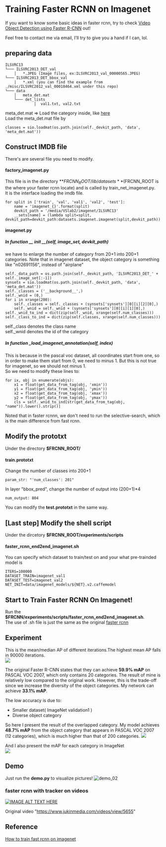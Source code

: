 
# Training Faster RCNN on Imagenet
If you want to know some basic ideas in faster rcnn, try to check [Video Object Detection using Faster R-CNN](http://andrewliao11.github.io/object_detection/faster_rcnn/) out!

Feel free to contact me via email, I'll try to give you a hand if I can, lol.

## preparing data

```
ILSVRC13 
└─── ILSVRC2013_DET_val
    │   *.JPEG (Image files, ex:ILSVRC2013_val_00000565.JPEG)
└─── ILSVRC2013_DET_bbox_val
    |   *.xml (you can find the example from ./misc/ILSVRC2012_val_00018464.xml under this repo)
└─── data
    │   meta_det.mat 
    └─── det_lists
             │  val1.txt, val2.txt
```
meta_det.mat => Load the category inside, like [here](https://github.com/andrewliao11/py-faster-rcnn-imagenet/blob/master/lib/datasets/imagenet.py#L26/)    
Load the meta_det.mat file by 
```
classes = sio.loadmat(os.path.join(self._devkit_path, 'data', 'meta_det.mat'))
```

## Construct IMDB file
There's are several file you need to modify.

#### factory_imagenet.py
This file is in the directory **$FRCNN_ROOT/lib/datasets**($FRCNN_ROOT is the where your faster rcnn locate) and is called by train_net_imagenet.py.  
It is the interface loading the imdb file.   
```
for split in ['train', 'val', 'val1', 'val2', 'test']:
    name = 'imagenet_{}'.format(split)
    devkit_path = '/media/VSlab2/imagenet/ILSVRC13'
    __sets[name] = (lambda split=split, devkit_path=devkit_path:datasets.imagenet.imagenet(split,devkit_path))
```
#### imagenet.py
##### In function __ __init__ __(self, image_set, devkit_path)    
we have to enlarge the number of category from 20+1 into 200+1 categories. Note that in imagenet dataset, the object category is something like "n02691156", instead of "airplane"
```
self._data_path = os.path.join(self._devkit_path, 'ILSVRC2013_DET_' +     self._image_set[:-1])
synsets = sio.loadmat(os.path.join(self._devkit_path, 'data', 'meta_det.mat'))
self._classes = ('__background__',)
self._wnid = (0,)
for i in xrange(200):
    self._classes = self._classes + (synsets['synsets'][0][i][2][0],)
    self._wnid = self._wnid + (synsets['synsets'][0][i][1][0],)
self._wnid_to_ind = dict(zip(self._wnid, xrange(self.num_classes)))
self._class_to_ind = dict(zip(self.classes, xrange(self.num_classes)))
```
self._class denotes the class name   
self._wnid denotes the id of the category

##### In function _load_imagenet_annotation(self, index)
This is because in the pascal voc dataset, all coordinates start from one, so in order to make them start from 0, we need to minus 1. But this is not true for imagenet, so we should not minus 1.   
So we need to modify these lines to:
```
for ix, obj in enumerate(objs):
    x1 = float(get_data_from_tag(obj, 'xmin'))
    y1 = float(get_data_from_tag(obj, 'ymin'))
    x2 = float(get_data_from_tag(obj, 'xmax'))
    y2 = float(get_data_from_tag(obj, 'ymax'))
    cls = self._wnid_to_ind[str(get_data_from_tag(obj, "name")).lower().strip()]
```
Noted that in faster rcnnn, we don't need to run the selective-search, which is the main difference from fast rcnn.
## Modify the prototxt
Under the directory **$FRCNN_ROOT/**   
#### train.prototxt   
Change the number of classes into 200+1
```
param_str: "'num_classes': 201"
```
In layer "bbox_pred", change the number of output into (200+1)*4
```
num_output: 804
```
You can modify the **test.prototxt** in the same way. 

## [Last step] Modify the shell script
Under the dircetory **$FRCNN_ROOT/experiments/scripts**   
#### faster_rcnn_end2end_imagenet.sh
You can specify which dataset to train/test on and your what pre-trainded model is
```
ITERS=100000
DATASET_TRAIN=imagenet_val1
DATASET_TEST=imagenet_val2
NET_INIT=data/imagenet_models/${NET}.v2.caffemodel
```
## Start to Train Faster RCNN On Imagenet!
Run the **$FRCNN/experiments/scripts/faster_rcnn_end2end_imagenet.sh**.   
The use of .sh file is just the same as the original [faster rcnn ](https://github.com/rbgirshick/py-faster-rcnn)

## Experiment
This is the mean/median AP of different iterations.The highest mean AP falls in 90000 iterations.   
![](https://github.com/andrewliao11/py-faster-rcnn/blob/master/asset/mAP_imagenet.png?raw=true)   

The original Faster R-CNN states that they can achieve **59.9% mAP** on PASCAL VOC 2007, which only contains 20 categories. The result of mine is relatively low compared to the original work. However, this is the trade-off since we increase the diversity of the object categories. My network can achieve **33.1% mAP**.  

The low accuracy is due to:   
- Smaller dataset( ImageNet validation1 )
- Diverse object category   

So here I present the result of the overlapped category. My model achieves **48.7% mAP** from the object category that appears in PASCAL VOC 2007 (12 categories), which is much higher than that of 200 categories.
![](https://github.com/andrewliao11/py-faster-rcnn/blob/master/asset/mAP_overlap.png?raw=true)   

And I also present the mAP for each category in ImageNet   
![](https://github.com/andrewliao11/py-faster-rcnn/blob/master/asset/mAP_200.png?raw=true)

## Demo
Just run the **demo.py** to visualize pictures! 
![demo_02](https://github.com/andrewliao11/py-faster-rcnn/blob/master/tools/output_demo_02.jpg?raw=true)

### faster rcnn with tracker on videos
[![IMAGE ALT TEXT HERE](http://img.youtube.com/vi/wY7LADoEuFs/0.jpg)](http://www.youtube.com/watch?v=wY7LADoEuFs)

Original video "https://www.jukinmedia.com/videos/view/5655"
## Reference
[How to train fast rcnn on imagenet](http://sunshineatnoon.github.io/Train-fast-rcnn-model-on-imagenet-without-matlab/)
